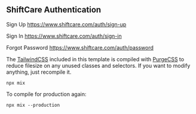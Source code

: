 ## ShiftCare Authentication

Sign Up
https://www.shiftcare.com/auth/sign-up

Sign In
https://www.shiftcare.com/auth/sign-in

Forgot Password
https://www.shiftcare.com/auth/password

The [TailwindCSS](https://tailwindcss.com/) included in this template is compiled with [PurgeCSS](https://purgecss.com/) to reduce filesize on any unused classes and selectors. If you want to modify anything, just recompile it.

```
npx mix
```

To compile for production again:

```
npx mix --production
```
